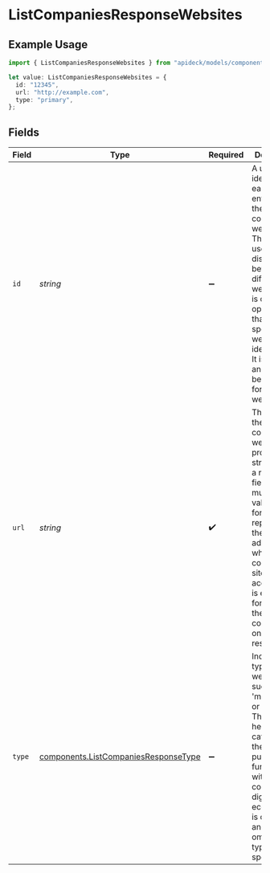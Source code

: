 # ListCompaniesResponseWebsites

## Example Usage

```typescript
import { ListCompaniesResponseWebsites } from "apideck/models/components";

let value: ListCompaniesResponseWebsites = {
  id: "12345",
  url: "http://example.com",
  type: "primary",
};
```

## Fields

| Field                                                                                                                                                                                                                                                                           | Type                                                                                                                                                                                                                                                                            | Required                                                                                                                                                                                                                                                                        | Description                                                                                                                                                                                                                                                                     | Example                                                                                                                                                                                                                                                                         |
| ------------------------------------------------------------------------------------------------------------------------------------------------------------------------------------------------------------------------------------------------------------------------------- | ------------------------------------------------------------------------------------------------------------------------------------------------------------------------------------------------------------------------------------------------------------------------------- | ------------------------------------------------------------------------------------------------------------------------------------------------------------------------------------------------------------------------------------------------------------------------------- | ------------------------------------------------------------------------------------------------------------------------------------------------------------------------------------------------------------------------------------------------------------------------------- | ------------------------------------------------------------------------------------------------------------------------------------------------------------------------------------------------------------------------------------------------------------------------------- |
| `id`                                                                                                                                                                                                                                                                            | *string*                                                                                                                                                                                                                                                                        | :heavy_minus_sign:                                                                                                                                                                                                                                                              | A unique identifier for each website entry within the company's website list. This string is used to distinguish between different websites and is crucial for operations that require specific website identification. It is optional and may not be present for all websites. | 12345                                                                                                                                                                                                                                                                           |
| `url`                                                                                                                                                                                                                                                                           | *string*                                                                                                                                                                                                                                                                        | :heavy_check_mark:                                                                                                                                                                                                                                                              | The URL of the company's website, provided as a string. This is a required field and must be a valid URL format, representing the web address where the company's site can be accessed. It is essential for linking to the company's online resources.                          | http://example.com                                                                                                                                                                                                                                                              |
| `type`                                                                                                                                                                                                                                                                          | [components.ListCompaniesResponseType](../../models/components/listcompaniesresponsetype.md)                                                                                                                                                                                    | :heavy_minus_sign:                                                                                                                                                                                                                                                              | Indicates the type of website, such as 'main', 'blog', or 'support'. This string helps categorize the website's purpose or function within the company's digital ecosystem. It is optional and may be omitted if the type is not specified.                                     | primary                                                                                                                                                                                                                                                                         |